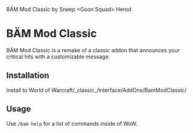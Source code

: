 BÄM Mod Classic by Sneep <Goon Squad\> Herod

# BÄM Mod Classic

BÄM Mod Classic is a remake of a classic addon that announces your critical hits with a customizable message.

## Installation

Install to World of Warcraft/\_classic\_/Interface/AddOns/BamModClassic/

## Usage

Use `/bam help` for a list of commands inside of WoW.
